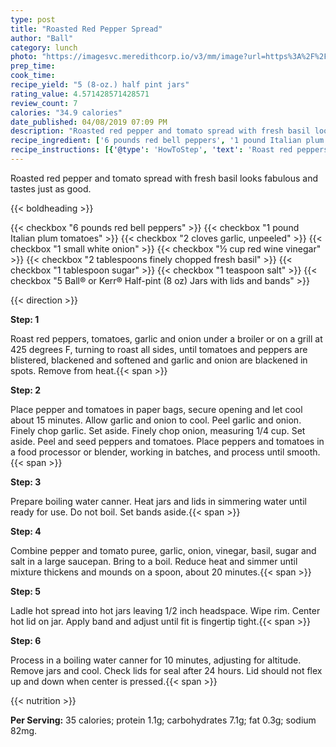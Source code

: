 ```yaml
---
type: post
title: "Roasted Red Pepper Spread"
author: "Ball"
category: lunch
photo: "https://imagesvc.meredithcorp.io/v3/mm/image?url=https%3A%2F%2Fimages.media-allrecipes.com%2Fuserphotos%2F978113.jpg"
prep_time: 
cook_time: 
recipe_yield: "5 (8-oz.) half pint jars"
rating_value: 4.571428571428571
review_count: 7
calories: "34.9 calories"
date_published: 04/08/2019 07:09 PM
description: "Roasted red pepper and tomato spread with fresh basil looks fabulous and tastes just as good."
recipe_ingredient: ['6 pounds red bell peppers', '1 pound Italian plum tomatoes', '2 cloves garlic, unpeeled', '1 small white onion', '½ cup red wine vinegar', '2 tablespoons finely chopped fresh basil', '1 tablespoon sugar', '1 teaspoon salt', '5 Ball® or Kerr® Half-pint (8 oz) Jars with lids and bands']
recipe_instructions: [{'@type': 'HowToStep', 'text': 'Roast red peppers, tomatoes, garlic and onion under a broiler or on a grill at 425 degrees F, turning to roast all sides, until tomatoes and peppers are blistered, blackened and softened and garlic and onion are blackened in spots. Remove from heat.\n'}, {'@type': 'HowToStep', 'text': 'Place pepper and tomatoes in paper bags, secure opening and let cool about 15 minutes. Allow garlic and onion to cool. Peel garlic and onion. Finely chop garlic. Set aside. Finely chop onion, measuring 1/4 cup. Set aside. Peel and seed peppers and tomatoes. Place peppers and tomatoes in a food processor or blender, working in batches, and process until smooth.\n'}, {'@type': 'HowToStep', 'text': 'Prepare boiling water canner. Heat jars and lids in simmering water until ready for use. Do not boil. Set bands aside.\n'}, {'@type': 'HowToStep', 'text': 'Combine pepper and tomato puree, garlic, onion, vinegar, basil, sugar and salt in a large saucepan. Bring to a boil. Reduce heat and simmer until mixture thickens and mounds on a spoon, about 20 minutes.\n'}, {'@type': 'HowToStep', 'text': 'Ladle hot spread into hot jars leaving 1/2 inch headspace. Wipe rim. Center hot lid on jar. Apply band and adjust until fit is fingertip tight.\n'}, {'@type': 'HowToStep', 'text': 'Process in a boiling water canner for 10 minutes, adjusting for altitude. Remove jars and cool. Check lids for seal after 24 hours. Lid should not flex up and down when center is pressed.\n'}]
---
```


Roasted red pepper and tomato spread with fresh basil looks fabulous and tastes just as good. 

{{< boldheading >}}

{{< checkbox "6 pounds red bell peppers" >}}
{{< checkbox "1 pound Italian plum tomatoes" >}}
{{< checkbox "2 cloves garlic, unpeeled" >}}
{{< checkbox "1 small white onion" >}}
{{< checkbox "½ cup red wine vinegar" >}}
{{< checkbox "2 tablespoons finely chopped fresh basil" >}}
{{< checkbox "1 tablespoon sugar" >}}
{{< checkbox "1 teaspoon salt" >}}
{{< checkbox "5  Ball® or Kerr® Half-pint (8 oz) Jars with lids and bands" >}}


{{< direction >}}

**Step: 1**

Roast red peppers, tomatoes, garlic and onion under a broiler or on a grill at 425 degrees F, turning to roast all sides, until tomatoes and peppers are blistered, blackened and softened and garlic and onion are blackened in spots. Remove from heat.{{< span >}}

**Step: 2**

Place pepper and tomatoes in paper bags, secure opening and let cool about 15 minutes. Allow garlic and onion to cool. Peel garlic and onion. Finely chop garlic. Set aside. Finely chop onion, measuring 1/4 cup. Set aside. Peel and seed peppers and tomatoes. Place peppers and tomatoes in a food processor or blender, working in batches, and process until smooth.{{< span >}}

**Step: 3**

Prepare boiling water canner. Heat jars and lids in simmering water until ready for use. Do not boil. Set bands aside.{{< span >}}

**Step: 4**

Combine pepper and tomato puree, garlic, onion, vinegar, basil, sugar and salt in a large saucepan. Bring to a boil. Reduce heat and simmer until mixture thickens and mounds on a spoon, about 20 minutes.{{< span >}}

**Step: 5**

Ladle hot spread into hot jars leaving 1/2 inch headspace. Wipe rim. Center hot lid on jar. Apply band and adjust until fit is fingertip tight.{{< span >}}

**Step: 6**

Process in a boiling water canner for 10 minutes, adjusting for altitude. Remove jars and cool. Check lids for seal after 24 hours. Lid should not flex up and down when center is pressed.{{< span >}}

{{< nutrition >}}

**Per Serving:** 35 calories; protein 1.1g; carbohydrates 7.1g; fat 0.3g; sodium 82mg.